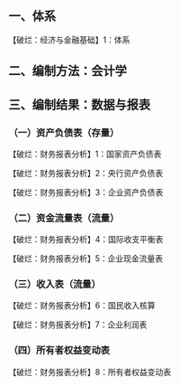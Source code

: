 



## 一、体系

【破烂：经济与金融基础】1：体系

## 二、编制方法：会计学

## 三、编制结果：数据与报表

### （一）资产负债表（存量）

【破烂：财务报表分析】1：国家资产负债表

【破烂：财务报表分析】2：央行资产负债表

【破烂：财务报表分析】3：企业资产负债表

### （二）资金流量表（流量）

【破烂：财务报表分析】4：国际收支平衡表

【破烂：财务报表分析】5：企业现金流量表

### （三）收入表（流量）

【破烂：财务报表分析】6：国民收入核算

【破烂：财务报表分析】7：企业利润表

### （四）所有者权益变动表

【破烂：财务报表分析】8：所有者权益变动表










